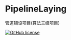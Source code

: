 # PipelineLaying
管道铺设项目(算法三级项目)

[![GitHub license](https://img.shields.io/github/license/fyf2016/PipelineLaying.svg)](https://github.com/fyf2016/PipelineLaying/blob/master/LICENSE)

